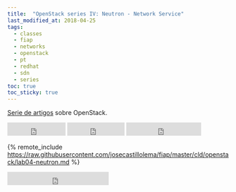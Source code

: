 ```yaml
---
title:  "OpenStack series IV: Neutron - Network Service"
last_modified_at: 2018-04-25
tags:
  - classes
  - fiap
  - networks
  - openstack
  - pt
  - redhat
  - sdn
  - series
toc: true
toc_sticky: true
---
```


[Serie de artigos](/series/#openstack) sobre OpenStack.

<iframe src="https://ghbtns.com/github-btn.html?user=josecastillolema&repo=fiap&type=watch&count=true&size=large&v=2" frameborder="0" scrolling="0" width="132" height="30" title="GitHub"></iframe>
<iframe src="https://ghbtns.com/github-btn.html?user=josecastillolema&repo=fiap&type=star&count=true&size=large" frameborder="0" scrolling="0" width="130" height="30" title="GitHub"></iframe>
<iframe src="https://ghbtns.com/github-btn.html?user=josecastillolema&repo=fiap&type=fork&count=true&size=large" frameborder="0" scrolling="0" width="170" height="30" title="GitHub"></iframe>


{% remote_include https://raw.githubusercontent.com/josecastillolema/fiap/master/cld/openstack/lab04-neutron.md %}

<iframe src="https://ghbtns.com/github-btn.html?user=josecastillolema&type=follow&count=true&size=large" frameborder="0" scrolling="0" width="230" height="30" title="GitHub"></iframe>